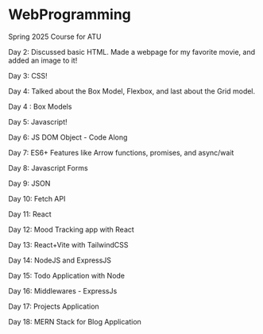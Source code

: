 # WebProgramming
Spring 2025 Course for ATU

Day 2: Discussed basic HTML. Made a webpage for my favorite movie,
and added an image to it! 

Day 3: CSS! 

Day 4: Talked about the Box Model, Flexbox, and last about the Grid model.

Day 4 : Box Models

Day 5: Javascript!

Day 6: JS DOM Object - Code Along

Day 7: ES6+ Features like Arrow functions, promises, and async/wait

Day 8: Javascript Forms

Day 9: JSON

Day 10: Fetch API

Day 11: React

Day 12: Mood Tracking app with React

Day 13: React+Vite with TailwindCSS

Day 14: NodeJS and ExpressJS

Day 15: Todo Application with Node

Day 16: Middlewares - ExpressJs

Day 17: Projects Application

Day 18: MERN Stack for Blog Application